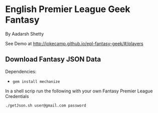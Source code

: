 # English Premier League Geek Fantasy

By Aadarsh Shetty

See Demo at <http://jokecamp.github.io/epl-fantasy-geek/#/players>

## Download Fantasy JSON Data

Dependencies:
- `gem install mechanize`

In a shell scrip run the following with your own Fantasy Premier League Credentials

```
./getJson.sh user@gmail.com password
```